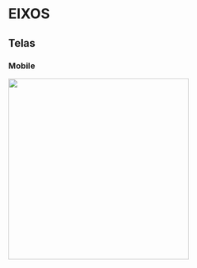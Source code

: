 # EIXOS

## Telas

### Mobile
<img src='https://trello-attachments.s3.amazonaws.com/5ee2cfc264707a09efa1da65/5ee6de642aaca33107aa1b0a/61d92ebd093c7312c5bd6f7b970b2ef2/eixos_telas.png' width='365' heigth='406' align-self='center'>
